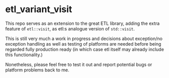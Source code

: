 # etl_variant_visit

This repo serves as an extension to the great ETL library, adding the extra feature of `etl::visit`,
as etl:s analogue version of `std::visit`.

This is still very much a work in progress and decisions about exception/no exception handling as well as
testing of platforms are needed before being regarded fully production ready (in which case etl itself may
already include this functionality.)

Nonetheless, please feel free to test it out and report potential bugs or platform problems back to me.
